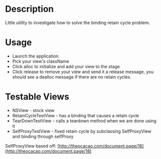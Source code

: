 Description
===========
Little utility to investigate how to solve the binding retain cycle problem.

Usage
=====
* Launch the application
* Pick your view's className
* Click alloc to initialize and add your view to the stage
* Click release to remove your view and send it a release message, you should see a dealloc message if there are no retain cycles.

Testable Views
==============
* NSView - stock view
* RetainCycleTestView - has a binding that causes a retain cycle
* TearDownTestView - calls a teardown method when we are done using it
* SelfProxyTestView - fixed retain cycle by subclassing SelfProxyView and binding through selfProxy 

SelfProxyView based off: [http://theocacao.com/document.page/18](http://theocacao.com/document.page/18)
